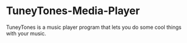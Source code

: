 # TuneyTones-Media-Player
TuneyTones is a music player program that lets you do some cool things with your music.
